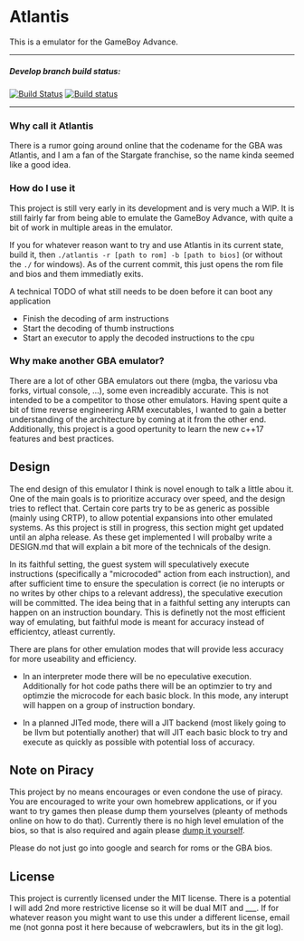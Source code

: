 
# Atlantis

This is a emulator for the GameBoy Advance.

-----

##### Develop branch build status: 
[![Build Status](https://travis-ci.org/n3rdswithgame/Atlantis.svg?branch=develop)](https://travis-ci.org/n3rdswithgame/Atlantis)
[![Build status](https://ci.appveyor.com/api/projects/status/dbm877lh1ywhudhc/branch/develop?svg=true)](https://ci.appveyor.com/project/n3rdswithgame/atlantis/branch/develop)

-----

### Why call it Atlantis
There is a rumor going around online that the codename for the GBA was Atlantis, and I am a fan of the Stargate franchise, so the name kinda seemed like a good idea.

### How do I use it
This project is still very early in its development and is very much a WIP. It is still fairly far from being able to emulate the GameBoy Advance, with quite a bit of work in multiple areas in the emulator.

If you for whatever reason want to try and use Atlantis in its current state, build it, then `./atlantis -r [path to rom] -b [path to bios]` (or without the `./` for windows). As of the current commit, this just opens the rom file and bios and them immediatly exits.

A technical TODO of what still needs to be doen before it can boot any application

* Finish the decoding of arm instructions
* Start the decoding of thumb instructions
* Start an executor to apply the decoded instructions to the cpu

### Why make another GBA emulator?
There are a lot of other GBA emulators out there (mgba, the variosu vba forks, virtual console, ...), some even increadibly accurate. This is not intended to be a competitor to those other emulators. Having spent quite a bit of time reverse engineering ARM executables, I wanted to gain a better understanding of the architecture by coming at it from the other end. Additionally, this project is a good opertunity to learn the new c++17 features and best practices.

## Design
The end design of this emulator I think is novel enough to talk a little abou it. One of the main goals is to prioritize accuracy over speed, and the design tries to reflect that. Certain core parts try to be as generic as possible (mainly using CRTP), to allow potential expansions into other emulated systems. As this project is still in progress, this section might get updated until an alpha release. As these get implemented I will probalby write a DESIGN.md that will explain a bit more of the technicals of the design. 

In its faithful setting, the guest system will speculatively execute instructions (specifically a "microcoded" action from each instruction), and after sufficient time to ensure the speculation is correct (ie no interupts or no writes by other chips to a relevant address), the speculative execution will be committed. The idea being that in a faithful setting any interupts can happen on an instruction boundary. This is definetly not the most efficient way of emulating, but faithful mode is meant for accuracy instead of efficientcy, atleast currently.

There are plans for other emulation modes that will provide less accuracy for more useability and efficiency.

* In an interpreter mode there will be no epeculative execution. Additionally for hot code paths there will be an optimzier to try and optimzie the microcode for each basic block. In this mode, any interupt will happen on a group of instruction bondary.

* In a planned JITed mode, there will a JIT backend (most likely going to be llvm but potentially another) that will JIT each basic block to try and execute as quickly as possible with potential loss of accuracy. 

## Note on Piracy
This project by no means encourages or even condone the use of piracy. You are encouraged to write your own homebrew applications, or if you want to try games then please dump them yourselves (pleanty of methods online on how to do that). Currently there is no high level emulation of the bios, so that is also required and again please [dump it yourself](https://gist.github.com/MerryMage/797c523724e2dc02ada86a1cfadea3ee).

Please do not just go into google and search for roms or the GBA bios.

## License
This project is currently licensed under the MIT license. There is a potential I will add 2nd more restrictive license so it will be dual MIT and ___. If for whatever reason you might want to use this under a different license, email me (not gonna post it here because of webcrawlers, but its in the git log).